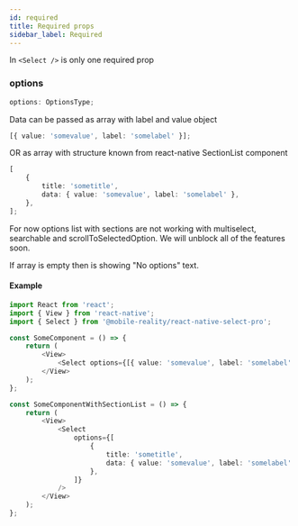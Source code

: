 ```yaml
---
id: required
title: Required props
sidebar_label: Required
---
```


In `<Select />` is only one required prop

### options

```typescript jsx
options: OptionsType;
```

Data can be passed as array with label and value object

```typescript jsx
[{ value: 'somevalue', label: 'somelabel' }];
```

OR as array with structure known from react-native SectionList component

```typescript jsx
[
    {
        title: 'sometitle',
        data: { value: 'somevalue', label: 'somelabel' },
    },
];
```

For now options list with sections are not working with multiselect, searchable and scrollToSelectedOption. We will unblock all of the features soon.

If array is empty then is showing "No options" text.

#### Example

```typescript jsx
import React from 'react';
import { View } from 'react-native';
import { Select } from '@mobile-reality/react-native-select-pro';

const SomeComponent = () => {
    return (
        <View>
            <Select options={[{ value: 'somevalue', label: 'somelabel' }]} />
        </View>
    );
};

const SomeComponentWithSectionList = () => {
    return (
        <View>
            <Select
                options={[
                    {
                        title: 'sometitle',
                        data: { value: 'somevalue', label: 'somelabel' },
                    },
                ]}
            />
        </View>
    );
};
```
